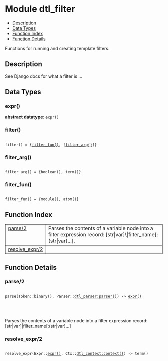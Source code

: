 

# Module dtl_filter #
* [Description](#description)
* [Data Types](#types)
* [Function Index](#index)
* [Function Details](#functions)


Functions for running and creating template filters.

<a name="description"></a>

## Description ##
See Django
docs for what a filter is ...
<a name="types"></a>

## Data Types ##




### <a name="type-expr">expr()</a> ###


__abstract datatype__: `expr()`




### <a name="type-filter">filter()</a> ###



<pre><code>
filter() = {<a href="#type-filter_fun">filter_fun()</a>, [<a href="#type-filter_arg">filter_arg()</a>]}
</code></pre>





### <a name="type-filter_arg">filter_arg()</a> ###



<pre><code>
filter_arg() = {boolean(), term()}
</code></pre>





### <a name="type-filter_fun">filter_fun()</a> ###



<pre><code>
filter_fun() = {module(), atom()}
</code></pre>


<a name="index"></a>

## Function Index ##


<table width="100%" border="1" cellspacing="0" cellpadding="2" summary="function index"><tr><td valign="top"><a href="#parse-2">parse/2</a></td><td>Parses the contents of a variable node into a filter expression
record: [str|var]\|filter_name[:(str|var)...].</td></tr><tr><td valign="top"><a href="#resolve_expr-2">resolve_expr/2</a></td><td></td></tr></table>


<a name="functions"></a>

## Function Details ##

<a name="parse-2"></a>

### parse/2 ###


<pre><code>
parse(Token::binary(), Parser::<a href="dtl_parser.md#type-parser">dtl_parser:parser()</a>) -&gt; <a href="#type-expr">expr()</a>
</code></pre>

<br></br>


Parses the contents of a variable node into a filter expression
record: [str|var]\|filter_name[:(str|var)...]
<a name="resolve_expr-2"></a>

### resolve_expr/2 ###


<pre><code>
resolve_expr(Expr::<a href="#type-expr">expr()</a>, Ctx::<a href="dtl_context.md#type-context">dtl_context:context()</a>) -&gt; term()
</code></pre>

<br></br>



